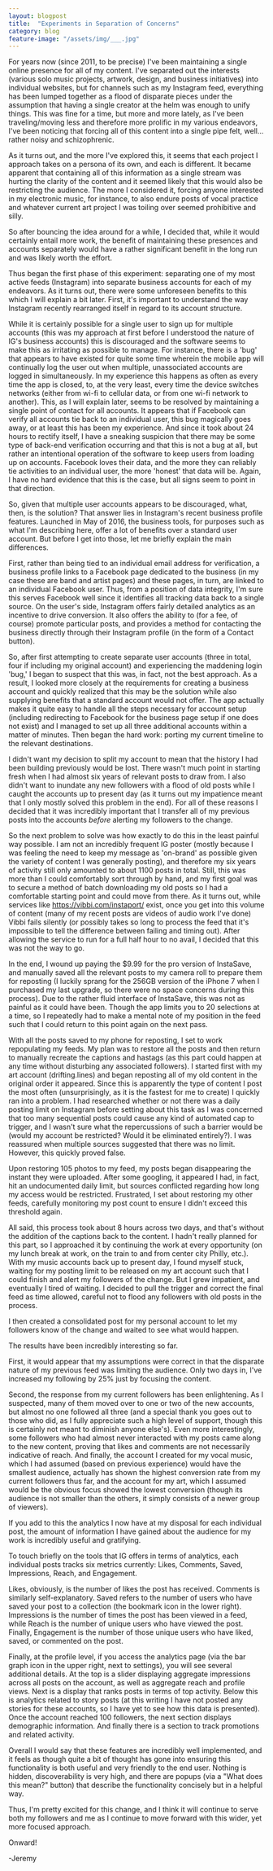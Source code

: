 ```yaml
---
layout: blogpost
title:  "Experiments in Separation of Concerns"
category: blog
feature-image: "/assets/img/___.jpg"
---
```

For years now (since 2011, to be precise) I've been maintaining a single online presence for all of my content.  I've separated out the interests (various solo music projects, artwork, design, and business initiatives) into individual websites, but for channels such as my Instagram feed, everything has been lumped together as a flood of disparate pieces under the assumption that having a single creator at the helm was enough to unify things.  This was fine for a time, but more and more lately, as I've been traveling/moving less and therefore more prolific in my various endeavors, I've been noticing that forcing all of this content into a single pipe felt, well... rather noisy and schizophrenic.

As it turns out, and the more I've explored this, it seems that each project I approach takes on a persona of its own, and each is different.  It became apparent that containing all of this information as a single stream was hurting the clarity of the content and it seemed likely that this would also be restricting the audience.  The more I considered it, forcing anyone interested in my electronic music, for instance, to also endure posts of vocal practice and whatever current art project I was toiling over seemed prohibitive and silly.

So after bouncing the idea around for a while, I decided that, while it would certainly entail more work, the benefit of maintaining these presences and accounts separately would have a rather significant benefit in the long run and was likely worth the effort.

Thus began the first phase of this experiment: separating one of my most active feeds (Instagram) into separate business accounts for each of my endeavors.  As it turns out, there were some unforeseen benefits to this which I will explain a bit later.  First, it's important to understand the way Instagram recently rearranged itself in regard to its account structure.

While it is certainly possible for a single user to sign up for multiple accounts (this was my approach at first before I understood the nature of IG's business accounts) this is discouraged and the software seems to make this as irritating as possible to manage.  For instance, there is a 'bug' that appears to have existed for quite some time wherein the mobile app will continually log the user out when multiple, unassociated accounts are logged in simultaneously.  In my experience this happens as often as every time the app is closed, to, at the very least, every time the device switches networks (either from wi-fi to cellular data, or from one wi-fi network to another).  This, as I will explain later, seems to be resolved by maintaining a single point of contact for all accounts.  It appears that if Facebook can verify all accounts tie back to an individual user, this bug magically goes away, or at least this has been my experience. And since it took about 24 hours to rectify itself, I have a sneaking suspicion that there may be some type of back-end verification occurring and that this is not a bug at all, but rather an intentional operation of the software to keep users from loading up on accounts.  Facebook loves their data, and the more they can reliably tie activities to an individual user, the more 'honest' that data will be.  Again, I have no hard evidence that this is the case, but all signs seem to point in that direction.

So, given that multiple user accounts appears to be discouraged, what, then, is the solution? That answer lies in Instagram's recent business profile features.  Launched in May of 2016, the business tools, for purposes such as what I'm describing here, offer a lot of benefits over a standard user account.  But before I get into those, let me briefly explain the main differences.

First, rather than being tied to an individual email address for verification, a business profile links to a Facebook page dedicated to the business (in my case these are band and artist pages) and these pages, in turn, are linked to an individual Facebook user.  Thus, from a position of data integrity, I'm sure this serves Facebook well since it identifies all tracking data back to a single source.  On the user's side, Instagram offers fairly detailed analytics as an incentive to drive conversion.  It also offers the ability to (for a fee, of course) promote particular posts, and provides a method for contacting the business directly through their Instagram profile (in the form of a Contact button).

So, after first attempting to create separate user accounts (three in total, four if including my original account) and experiencing the maddening login 'bug,' I began to suspect that this was, in fact, not the best approach.  As a result, I looked more closely at the requirements for creating a business account and quickly realized that this may be the solution while also supplying benefits that a standard account would not offer. The app actually makes it quite easy to handle all the steps necessary for account setup (including redirecting to Facebook for the business page setup if one does not exist) and I managed to set up all three additional accounts within a matter of minutes.  Then began the hard work: porting my current timeline to the relevant destinations.

I didn't want my decision to split my account to mean that the history I had been building previously would be lost.  There wasn't much point in starting fresh when I had almost six years of relevant posts to draw from.  I also didn't want to inundate any new followers with a flood of old posts while I caught the accounts up to present day (as it turns out my impatience meant that I only mostly solved this problem in the end).  For all of these reasons I decided that it was incredibly important that I transfer all of my previous posts into the accounts *before* alerting my followers to the change.

So the next problem to solve was how exactly to do this in the least painful way possible. I am not an incredibly frequent IG poster (mostly because I was feeling the need to keep my message as 'on-brand' as possible given the variety of content I was generally posting), and therefore my six years of activity still only amounted to about 1100 posts in total.  Still, this was more than I could comfortably sort through by hand, and my first goal was to secure a method of batch downloading my old posts so I had a comfortable starting point and could move from there.  As it turns out, while services like https://vibbi.com/instaport/ exist, once you get into this volume of content (many of my recent posts are videos of audio work I've done) Vibbi fails silently (or possibly takes so long to process the feed that it's impossible to tell the difference between failing and timing out).  After allowing the service to run for a full half hour to no avail, I decided that this was not the way to go.

In the end, I wound up paying the $9.99 for the pro version of InstaSave, and manually saved all the relevant posts to my camera roll to prepare them for reposting (I luckily sprang for the 256GB version of the iPhone 7 when I purchased my last upgrade, so there were no space concerns during this process).  Due to the rather fluid interface of InstaSave, this was not as painful as it could have been.  Though the app limits you to 20 selections at a time, so I repeatedly had to make a mental note of my position in the feed such that I could return to this point again on the next pass.

With all the posts saved to my phone for reposting, I set to work repopulating my feeds.  My plan was to restore all the posts and then return to manually recreate the captions and hastags (as this part could happen at any time without disturbing any associated followers). I started first with my art account (drifting.lines) and began reposting all of my old content in the original order it appeared. Since this is apparently the type of content I post the most often (unsurprisingly, as it is the fastest for me to create) I quickly ran into a problem. I had researched whether or not there was a daily posting limit on Instagram before setting about this task as I was concerned that too many sequential posts could cause any kind of automated cap to trigger, and I wasn't sure what the repercussions of such a barrier would be (would my account be restricted? Would it be eliminated entirely?). I was reassured when multiple sources suggested that there was no limit.  However, this quickly proved false.

Upon restoring 105 photos to my feed, my posts began disappearing the instant they were uploaded.  After some googling, it appeared I had, in fact, hit an undocumented daily limit, but sources conflicted regarding how long my access would be restricted.  Frustrated, I set about restoring my other feeds, carefully monitoring my post count to ensure I didn't exceed this threshold again.

All said, this process took about 8 hours across two days, and that's without the addition of the captions back to the content.  I hadn't really planned for this part, so I approached it by continuing the work at every opportunity (on my lunch break at work, on the train to and from center city Philly, etc.). With my music accounts back up to present day, I found myself stuck, waiting for my posting limit to be released on my art account such that I could finish and alert my followers of the change.  But I grew impatient, and eventually I tired of waiting.  I decided to pull the trigger and correct the final feed as time allowed, careful not to flood any followers with old posts in the process.

I then created a consolidated post for my personal account to let my followers know of the change and waited to see what would happen.

The results have been incredibly interesting so far.

First, it would appear that my assumptions were correct in that the disparate nature of my previous feed was limiting the audience.  Only two days in, I've increased my following by 25% just by focusing the content.

Second, the response from my current followers has been enlightening.  As I suspected, many of them moved over to one or two of the new accounts, but almost no one followed all three (and a special thank you goes out to those who did, as I fully appreciate such a high level of support, though this is certainly not meant to diminish anyone else's).  Even more interestingly, some followers who had almost never interacted with my posts came along to the new content, proving that likes and comments are not necessarily indicative of reach.  And finally, the account I created for my vocal music, which I had assumed (based on previous experience) would have the smallest audience, actually has shown the highest conversion rate from my current followers thus far, and the account for my art, which I assumed would be the obvious focus showed the lowest conversion (though its audience is not smaller than the others, it simply consists of a newer group of viewers).

If you add to this the analytics I now have at my disposal for each individual post, the amount of information I have gained about the audience for my work is incredibly useful and gratifying.

To touch briefly on the tools that IG offers in terms of analytics, each individual posts tracks six metrics currently: Likes, Comments, Saved, Impressions, Reach, and Engagement.

Likes, obviously, is the number of likes the post has received. Comments is similarly self-explanatory. Saved refers to the number of users who have saved your post to a collection (the bookmark icon in the lower right). Impressions is the number of times the post has been viewed in a feed, while Reach is the number of unique users who have viewed the post.  Finally, Engagement is the number of those unique users who have liked, saved, or commented on the post.

Finally, at the profile level, if you access the analytics page (via the bar graph icon in the upper right, next to settings), you will see several additional details.  At the top is a slider displaying aggregate impressions across all posts on the account, as well as aggregate reach and profile views.  Next is a display that ranks posts in terms of top activity. Below this is analytics related to story posts (at this writing I have not posted any stories for these accounts, so I have yet to see how this data is presented). Once the account reached 100 followers, the next section displays demographic information.  And finally there is a section to track promotions and related activity.

Overall I would say that these features are incredibly well implemented, and it feels as though quite a bit of thought has gone into ensuring this functionality is both useful and very friendly to the end user. Nothing is hidden, discoverability is very high, and there are popups (via a "What does this mean?" button) that describe the functionality concisely but in a helpful way.

Thus, I'm pretty excited for this change, and I think it will continue to serve both my followers and me as I continue to move forward with this wider, yet more focused approach.

Onward!

-Jeremy
